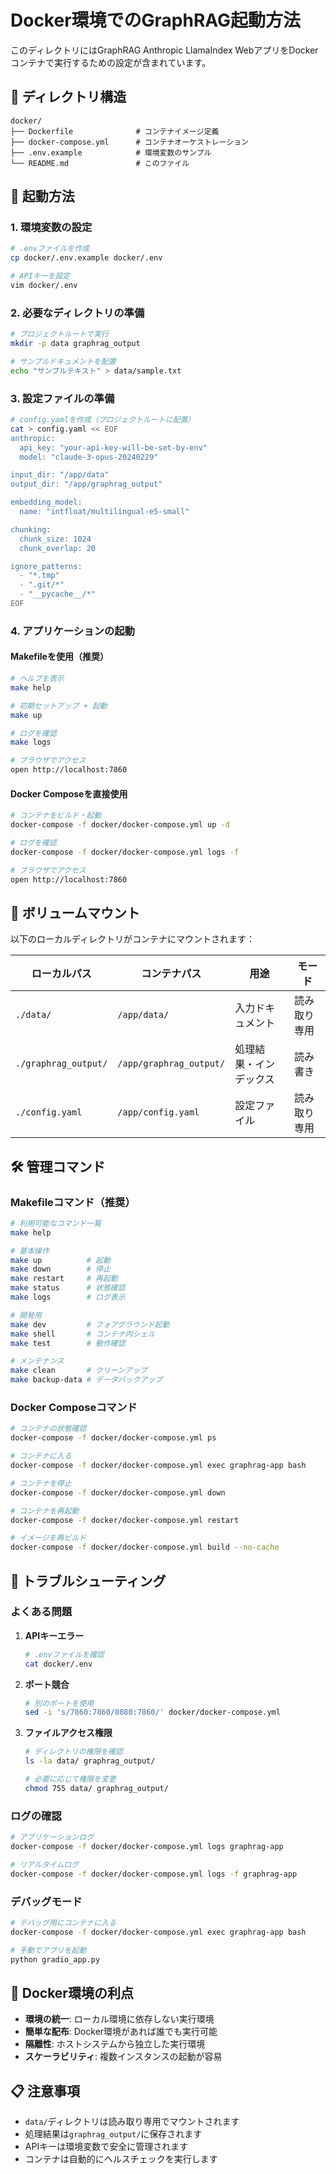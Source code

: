 # Docker環境でのGraphRAG起動方法

このディレクトリにはGraphRAG Anthropic LlamaIndex WebアプリをDockerコンテナで実行するための設定が含まれています。

## 📁 ディレクトリ構造

```
docker/
├── Dockerfile              # コンテナイメージ定義
├── docker-compose.yml      # コンテナオーケストレーション
├── .env.example            # 環境変数のサンプル
└── README.md               # このファイル
```

## 🚀 起動方法

### 1. 環境変数の設定

```bash
# .envファイルを作成
cp docker/.env.example docker/.env

# APIキーを設定
vim docker/.env
```

### 2. 必要なディレクトリの準備

```bash
# プロジェクトルートで実行
mkdir -p data graphrag_output

# サンプルドキュメントを配置
echo "サンプルテキスト" > data/sample.txt
```

### 3. 設定ファイルの準備

```bash
# config.yamlを作成（プロジェクトルートに配置）
cat > config.yaml << EOF
anthropic:
  api_key: "your-api-key-will-be-set-by-env"
  model: "claude-3-opus-20240229"

input_dir: "/app/data"
output_dir: "/app/graphrag_output"

embedding_model:
  name: "intfloat/multilingual-e5-small"

chunking:
  chunk_size: 1024
  chunk_overlap: 20

ignore_patterns:
  - "*.tmp"
  - ".git/*"
  - "__pycache__/*"
EOF
```

### 4. アプリケーションの起動

#### Makefileを使用（推奨）

```bash
# ヘルプを表示
make help

# 初期セットアップ + 起動
make up

# ログを確認
make logs

# ブラウザでアクセス
open http://localhost:7860
```

#### Docker Composeを直接使用

```bash
# コンテナをビルド・起動
docker-compose -f docker/docker-compose.yml up -d

# ログを確認
docker-compose -f docker/docker-compose.yml logs -f

# ブラウザでアクセス
open http://localhost:7860
```

## 📂 ボリュームマウント

以下のローカルディレクトリがコンテナにマウントされます：

| ローカルパス | コンテナパス | 用途 | モード |
|-------------|-------------|------|-------|
| `./data/` | `/app/data/` | 入力ドキュメント | 読み取り専用 |
| `./graphrag_output/` | `/app/graphrag_output/` | 処理結果・インデックス | 読み書き |
| `./config.yaml` | `/app/config.yaml` | 設定ファイル | 読み取り専用 |

## 🛠️ 管理コマンド

### Makefileコマンド（推奨）

```bash
# 利用可能なコマンド一覧
make help

# 基本操作
make up          # 起動
make down        # 停止
make restart     # 再起動
make status      # 状態確認
make logs        # ログ表示

# 開発用
make dev         # フォアグラウンド起動
make shell       # コンテナ内シェル
make test        # 動作確認

# メンテナンス
make clean       # クリーンアップ
make backup-data # データバックアップ
```

### Docker Composeコマンド

```bash
# コンテナの状態確認
docker-compose -f docker/docker-compose.yml ps

# コンテナに入る
docker-compose -f docker/docker-compose.yml exec graphrag-app bash

# コンテナを停止
docker-compose -f docker/docker-compose.yml down

# コンテナを再起動
docker-compose -f docker/docker-compose.yml restart

# イメージを再ビルド
docker-compose -f docker/docker-compose.yml build --no-cache
```

## 🔧 トラブルシューティング

### よくある問題

1. **APIキーエラー**
   ```bash
   # .envファイルを確認
   cat docker/.env
   ```

2. **ポート競合**
   ```bash
   # 別のポートを使用
   sed -i 's/7860:7860/8080:7860/' docker/docker-compose.yml
   ```

3. **ファイルアクセス権限**
   ```bash
   # ディレクトリの権限を確認
   ls -la data/ graphrag_output/
   
   # 必要に応じて権限を変更
   chmod 755 data/ graphrag_output/
   ```

### ログの確認

```bash
# アプリケーションログ
docker-compose -f docker/docker-compose.yml logs graphrag-app

# リアルタイムログ
docker-compose -f docker/docker-compose.yml logs -f graphrag-app
```

### デバッグモード

```bash
# デバッグ用にコンテナに入る
docker-compose -f docker/docker-compose.yml exec graphrag-app bash

# 手動でアプリを起動
python gradio_app.py
```

## 🐳 Docker環境の利点

- **環境の統一**: ローカル環境に依存しない実行環境
- **簡単な配布**: Docker環境があれば誰でも実行可能
- **隔離性**: ホストシステムから独立した実行環境
- **スケーラビリティ**: 複数インスタンスの起動が容易

## 📋 注意事項

- `data/`ディレクトリは読み取り専用でマウントされます
- 処理結果は`graphrag_output/`に保存されます
- APIキーは環境変数で安全に管理されます
- コンテナは自動的にヘルスチェックを実行します